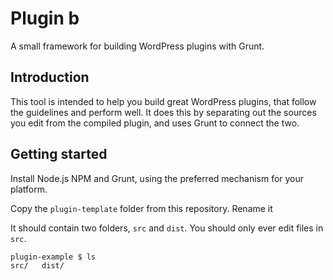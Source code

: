 # Plugin b

A small framework for building WordPress plugins with Grunt.

## Introduction

This tool is intended to help you build great WordPress plugins, that follow the guidelines and perform well.
It does this by separating out the sources you edit from the compiled plugin,
and uses Grunt to connect the two.

## Getting started

Install Node.js NPM and Grunt, using the preferred mechanism for your platform.

Copy the `plugin-template` folder from this repository. Rename it 

It should contain two folders, `src` and `dist`. You should only ever edit files in `src`.

```sh
plugin-example $ ls
src/   dist/
```

##